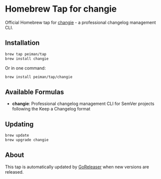 # Homebrew Tap for changie

Official Homebrew tap for [changie](https://github.com/peiman/changie) - a professional changelog management CLI.

## Installation

```bash
brew tap peiman/tap
brew install changie
```

Or in one command:

```bash
brew install peiman/tap/changie
```

## Available Formulas

- **changie**: Professional changelog management CLI for SemVer projects following the Keep a Changelog format

## Updating

```bash
brew update
brew upgrade changie
```

## About

This tap is automatically updated by [GoReleaser](https://goreleaser.com) when new versions are released.
